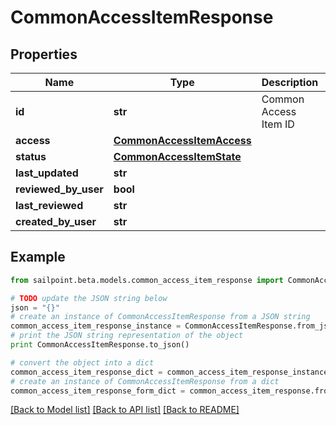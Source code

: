# CommonAccessItemResponse


## Properties

Name | Type | Description | Notes
------------ | ------------- | ------------- | -------------
**id** | **str** | Common Access Item ID | [optional] 
**access** | [**CommonAccessItemAccess**](CommonAccessItemAccess.md) |  | [optional] 
**status** | [**CommonAccessItemState**](CommonAccessItemState.md) |  | [optional] 
**last_updated** | **str** |  | [optional] 
**reviewed_by_user** | **bool** |  | [optional] 
**last_reviewed** | **str** |  | [optional] 
**created_by_user** | **str** |  | [optional] 

## Example

```python
from sailpoint.beta.models.common_access_item_response import CommonAccessItemResponse

# TODO update the JSON string below
json = "{}"
# create an instance of CommonAccessItemResponse from a JSON string
common_access_item_response_instance = CommonAccessItemResponse.from_json(json)
# print the JSON string representation of the object
print CommonAccessItemResponse.to_json()

# convert the object into a dict
common_access_item_response_dict = common_access_item_response_instance.to_dict()
# create an instance of CommonAccessItemResponse from a dict
common_access_item_response_form_dict = common_access_item_response.from_dict(common_access_item_response_dict)
```
[[Back to Model list]](../README.md#documentation-for-models) [[Back to API list]](../README.md#documentation-for-api-endpoints) [[Back to README]](../README.md)


